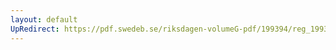 ```yaml
---
layout: default
UpRedirect: https://pdf.swedeb.se/riksdagen-volumeG-pdf/199394/reg_199394/reg_199394_0263.pdf
---
```

